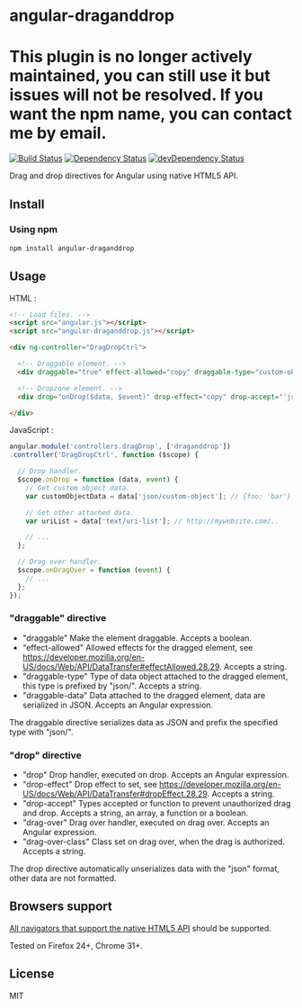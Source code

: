 # angular-draganddrop

# This plugin is no longer actively maintained, you can still use it but issues will not be resolved. If you want the npm name, you can contact me by email.

[![Build Status](https://travis-ci.org/neoziro/angular-draganddrop.svg?branch=master)](https://travis-ci.org/neoziro/angular-draganddrop)
[![Dependency Status](https://david-dm.org/neoziro/angular-draganddrop.svg?theme=shields.io)](https://david-dm.org/neoziro/angular-draganddrop)
[![devDependency Status](https://david-dm.org/neoziro/angular-draganddrop/dev-status.svg?theme=shields.io)](https://david-dm.org/neoziro/angular-draganddrop#info=devDependencies)

Drag and drop directives for Angular using native HTML5 API.

## Install

### Using npm

```sh
npm install angular-draganddrop
```

## Usage

HTML :

```html
<!-- Load files. -->
<script src="angular.js"></script>
<script src="angular-draganddrop.js"></script>

<div ng-controller="DragDropCtrl">

  <!-- Draggable element. -->
  <div draggable="true" effect-allowed="copy" draggable-type="custom-object" draggable-data="{foo: 'bar'}"></div>

  <!-- Dropzone element. -->
  <div drop="onDrop($data, $event)" drop-effect="copy" drop-accept="'json/custom-object'" drag-over="onDragOver($event)" drag-over-class="drag-over-accept"></div>

</div>
```

JavaScript :

```js
angular.module('controllers.dragDrop', ['draganddrop'])
.controller('DragDropCtrl', function ($scope) {

  // Drop handler.
  $scope.onDrop = function (data, event) {
    // Get custom object data.
    var customObjectData = data['json/custom-object']; // {foo: 'bar'}

    // Get other attached data.
    var uriList = data['text/uri-list']; // http://mywebsite.com/..

    // ...
  };

  // Drag over handler.
  $scope.onDragOver = function (event) {
    // ...
  };
});
```

### "draggable" directive

- "draggable" Make the element draggable. Accepts a boolean.
- "effect-allowed" Allowed effects for the dragged element, see https://developer.mozilla.org/en-US/docs/Web/API/DataTransfer#effectAllowed.28.29. Accepts a string.
- "draggable-type" Type of data object attached to the dragged element, this type is prefixed by "json/". Accepts a string.
- "draggable-data" Data attached to the dragged element, data are serialized in JSON. Accepts an Angular expression.

The draggable directive serializes data as JSON and prefix the specified type with "json/".

### "drop" directive

- "drop" Drop handler, executed on drop. Accepts an Angular expression.
- "drop-effect" Drop effect to set, see https://developer.mozilla.org/en-US/docs/Web/API/DataTransfer#dropEffect.28.29. Accepts a string.
- "drop-accept" Types accepted or function to prevent unauthorized drag and drop. Accepts a string, an array, a function or a boolean.
- "drag-over" Drag over handler, executed on drag over. Accepts an Angular expression.
- "drag-over-class" Class set on drag over, when the drag is authorized. Accepts a string.

The drop directive automatically unserializes data with the "json" format, other data are not formatted.

## Browsers support

[All navigators that support the native HTML5 API](http://caniuse.com/dragndrop) should be supported.

Tested on Firefox 24+, Chrome 31+.

## License

MIT
